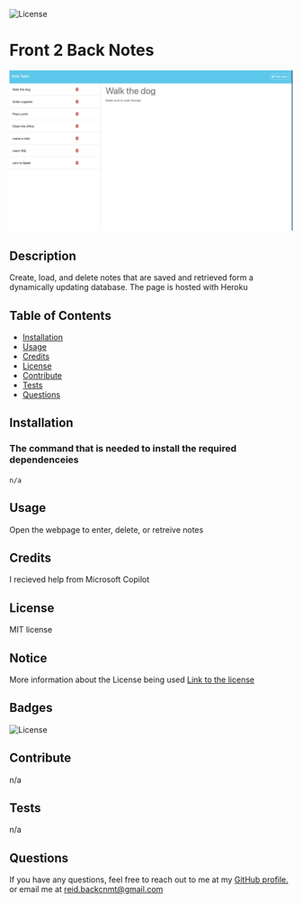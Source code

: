 ![License](https://img.shields.io/badge/License-MIT-yellow.svg)

  # Front 2 Back Notes
  ![A screen shot demo](./readme-assets/screenshot%20demo.jpeg)

  ## Description
  
  Create, load, and delete notes that are saved and retrieved form a dynamically updating  database. The page is hosted with Heroku
  
  ## Table of Contents
  
  - [Installation](#installation)
  - [Usage](#usage)
  - [Credits](#credits)
  - [License](#license)
  - [Contribute](#contribute)
  - [Tests](#tests)
  - [Questions](#questions)
  
  ## Installation

  ### The command that is needed to install the required dependenceies
  `
  n/a
  `

  ## Usage
  
  Open the webpage to enter, delete, or retreive notes
  
  ## Credits
  
  I recieved help from Microsoft Copilot
  
  ## License
  
  MIT license
## Notice

More information about the License being used
 [Link to the license](https://mit-license.org/)
  
  ## Badges
  
  ![License](https://img.shields.io/badge/License-MIT-yellow.svg)
  
  ## Contribute
  
  n/a 
  
  ## Tests
  
  n/a  
  
  ## Questions
    
  If you have any questions, feel free to reach out to me at my [GitHub profile.](https://github.com/NuclearReid) or email me at reid.backcnmt@gmail.com
  